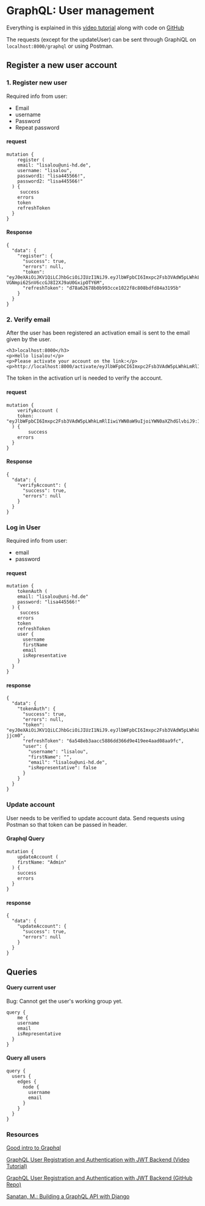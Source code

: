 # GraphQL: User management

Everything is explained in this [video tutorial](https://www.youtube.com/watch?v=pyV2_F9wlk8&t=494s) along with code on [GitHub](https://github.com/veryacademy/YT-GraphQL-User-Authentication-GraphQL-Auth)

The requests (except for the updateUser) can be sent through GraphiQL on `localhost:8000/graphql` or using Postman. 

## Register a new user account

### 1. Register new user 

Required info from user: 

* Email
* username
* Password
* Repeat password  
 

#### request

```
mutation {
	register (
    email: "lisalou@uni-hd.de",
    username: "lisalou",
    password1: "lisa445566!",
    password2: "lisa445566!"
  ) {
	 success
    errors
    token
    refreshToken 
  }
}
```

#### Response

```
{
  "data": {
    "register": {
      "success": true,
      "errors": null,
      "token": "eyJ0eXAiOiJKV1QiLCJhbGciOiJIUzI1NiJ9.eyJlbWFpbCI6Imxpc2Fsb3VAdW5pLWhkLmRlIiwiZXhwIjoxNjI4NDQyNjI3LCJvcmlnSWF0IjoxNjI4NDQyMzI3fQ.mDdrRTU_-VGNmpi62SnV6ccGJ8I2XJ9aU0GxipOTY6M",
      "refreshToken": "d78a62678b0b993cce1022f8c808bdfd84a3195b"
    }
  }
}
```

### 2. Verify email 

After the user has been registered an activation email is sent to the email given by the user.	
	
	<h3>localhost:8000</h3>
	<p>Hello lisalou!</p>
	<p>Please activate your account on the link:</p>
	<p>http://localhost:8000/activate/eyJlbWFpbCI6Imxpc2Fsb3VAdW5pLWhkLmRlIiwiYWN0aW9uIjoiYWN0aXZhdGlvbiJ9:1mCmEp:eBGetW65MtzO5f9LJAIhFKHjhTcwEeS1Ys2sxUgMWIQ</p>

The token in the activation url is needed to verify the account. 

#### request

```
mutation {
	verifyAccount (
    token: "eyJlbWFpbCI6Imxpc2Fsb3VAdW5pLWhkLmRlIiwiYWN0aW9uIjoiYWN0aXZhdGlvbiJ9:1mCmEp:eBGetW65MtzO5f9LJAIhFKHjhTcwEeS1Ys2sxUgMWIQ"
  ) {
		success
    errors
  }
}
```

#### Response

```
{
  "data": {
    "verifyAccount": {
      "success": true,
      "errors": null
    }
  }
}
```

### Log in User

Required info from user: 

* email 
* password

#### request

```
mutation {
	tokenAuth (
    email: "lisalou@uni-hd.de"
    password: "lisa445566!"
  ) {
	 success
    errors
    token
    refreshToken
    user {
      username
      firstName
      email
      isRepresentative
    }
  }
}
```

#### response

```
{
  "data": {
    "tokenAuth": {
      "success": true,
      "errors": null,
      "token": "eyJ0eXAiOiJKV1QiLCJhbGciOiJIUzI1NiJ9.eyJlbWFpbCI6Imxpc2Fsb3VAdW5pLWhkLmRlIiwiZXhwIjoxNjI4NDQzNjc2LCJvcmlnSWF0IjoxNjI4NDQzMzc2fQ.SyQFNdccgxPnmMPtTmTKcOsNrhSlcdPVKOkyc-jjcm0",
      "refreshToken": "6a548eb3aacc5886dd366d9e419ee4aad08aa9fc",
      "user": {
        "username": "lisalou",
        "firstName": "",
        "email": "lisalou@uni-hd.de",
        "isRepresentative": false
      }
    }
  }
}
```

### Update account 

User needs to be verified to update account data. Send requests using Postman so that token can be passed in header. 

#### Graphql Query

```
mutation {
	updateAccount (
    firstName: "Admin"
  ) {
	success
    errors
  }
}
```

#### response 

```
{
  "data": {
    "updateAccount": {
      "success": true,
      "errors": null
    }
  }
}
```


## Queries

#### Query current user

Bug: Cannot get the user's working group yet. 

```
query {
	me {
    username
    email
    isRepresentative
  }
}
```

#### Query all users 

```
query {
  users {
    edges {
      node {
        username
        email
      }
    }
  }
}
```

### Resources

[Good intro to Graphql](https://www.howtographql.com)

[GraphQL User Registration and Authentication with JWT Backend (Video Tutorial)](https://www.youtube.com/watch?v=pyV2_F9wlk8&t=494s)

[GraphQL User Registration and Authentication with JWT Backend (GitHub Repo)](https://github.com/veryacademy/YT-GraphQL-User-Authentication-GraphQL-Auth)

[Sanatan, M.: Building a GraphQL API with Django](https://stackabuse.com/building-a-graphql-api-with-django/)
